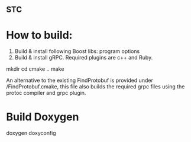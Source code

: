 ## STC

# How to build: 

1. Build & install following Boost libs: program options
2. Build & install gRPC. Required plugins are c++ and Ruby.

mkdir <some dir>
cd <some dir>
cmake ..
make

An alternative to the existing FindProtobuf is provided under <STC>/FindProtobuf.cmake, this file
also builds the required grpc files using the protoc compiler and grpc plugin.

# Build Doxygen

doxygen doxyconfig

